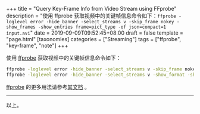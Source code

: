 +++
title = "Query Key-Frame Info from Video Stream using FFprobe"
description = "使用 ffprobe 获取视频中的关键帧信息命令如下：`ffprobe -loglevel error -hide_banner -select_streams v -skip_frame nokey -show_frames -show_entries frame=pict_type -of json=compact=1 input.avi`"
date = 2019-09-09T09:52:45+08:00
draft = false
template = "page.html"
[taxonomies]
categories =  ["Streaming"]
tags = ["ffprobe", "key-frame", "note"]
+++


使用 [ffprobe](https://ffmpeg.org/ffprobe.html) 获取视频中的关键帧信息命令如下：

```sh
ffprobe -loglevel error -hide_banner -select_streams v -skip_frame nokey -show_frames -show_entries frame=pict_type -of json=compact=1 input.avi
ffprobe -loglevel error -hide_banner -select_streams v -show_format -show_frames -show_entries frame=pict_t ype:format=filename,duration,size:format_tags= -show_streams -of json=compact=1 input.mp4
```

[ffprobe](https://ffmpeg.org/ffprobe.html) 的更多用法请参考[其文档](https://ffmpeg.org/ffprobe-all.html) 。

---

以上。
